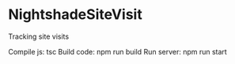 # NightshadeSiteVisit
Tracking site visits

Compile js: tsc
Build code: npm run build
Run server: npm run start